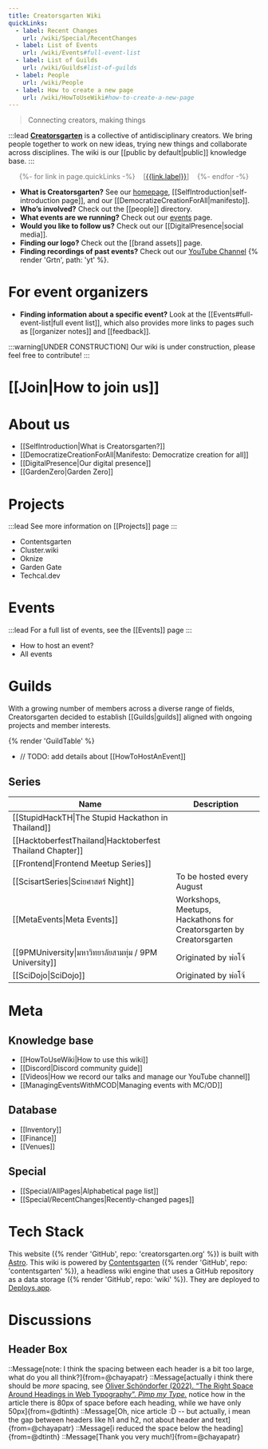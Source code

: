 ```yaml
---
title: Creatorsgarten Wiki
quickLinks:
  - label: Recent Changes
    url: /wiki/Special/RecentChanges
  - label: List of Events
    url: /wiki/Events#full-event-list
  - label: List of Guilds
    url: /wiki/Guilds#list-of-guilds
  - label: People
    url: /wiki/People
  - label: How to create a new page
    url: /wiki/HowToUseWiki#how-to-create-a-new-page
---
```


> Connecting creators, making things

<!-- wysiwyg-ignore-start -->

:::lead
**[Creatorsgarten](https://creatorsgarten.org/)** is a collective of antidisciplinary creators. We bring people together to work on new ideas, trying new things and collaborate across disciplines. The wiki is our [[public by default|public]] knowledge base.
:::

<div style="margin:1em 0; display: flex; flex-wrap: wrap; gap: 1rem; justify-content: center; color: #0008">
{%- for link in page.quickLinks -%}<span>[<a href="{{link.url}}">{{link.label}}</a>]</span>{%- endfor -%}
</div>

- **What is Creatorsgarten?** See our [homepage](/), [[SelfIntroduction|self-introduction page]], and our [[DemocratizeCreationForAll|manifesto]].
- **Who’s involved?** Check out the [[people]] directory.
- **What events are we running?** Check out our [events](/events) page.
- **Would you like to follow us?** Check out our [[DigitalPresence|social media]].
- **Finding our logo?** Check out the [[brand assets]] page.
- **Finding recordings of past events?** Check out our [YouTube Channel](https://www.youtube.com/@creatorsgarten) {% render 'Grtn', path: 'yt' %}.

# For event organizers

- **Finding information about a specific event?** Look at the [[Events#full-event-list|full event list]], which also provides more links to pages such as [[organizer notes]] and [[feedback]].

:::warning[UNDER CONSTRUCTION]
Our wiki is under construction, please feel free to contribute!
:::

<!-- wysiwyg-ignore-end -->

# [[Join|How to join us]]

# About us

- [[SelfIntroduction|What is Creatorsgarten?]]
- [[DemocratizeCreationForAll|Manifesto: Democratize creation for all]]
- [[DigitalPresence|Our digital presence]]
- [[GardenZero|Garden Zero]]

# Projects

:::lead
See more information on [[Projects]] page
:::

- Contentsgarten
- Cluster.wiki
- Oknize
- Garden Gate
- Techcal.dev

# Events

:::lead
For a full list of events, see the [[Events]] page
:::

- How to host an event?
- All events

# Guilds

With a growing number of members across a diverse range of fields, Creatorsgarten decided to establish [[Guilds|guilds]] aligned with ongoing projects and member interests.

{% render 'GuildTable' %}

- // TODO: add details about [[HowToHostAnEvent]]

## Series

<!-- wysiwyg-ignore-start -->

| Name                                                      | Description                                                         |
| --------------------------------------------------------- | ------------------------------------------------------------------- |
| [[StupidHackTH\|The Stupid Hackathon in Thailand]]        |
| [[HacktoberfestThailand\|Hacktoberfest Thailand Chapter]] |
| [[Frontend\|Frontend Meetup Series]]                      |
| [[ScisartSeries\|Sciยศาสตร์ Night]]                       | To be hosted every August                                           |
| [[MetaEvents\|Meta Events]]                               | Workshops, Meetups, Hackathons for Creatorsgarten by Creatorsgarten |
| [[9PMUniversity\|มหาวิทยาลัยสามทุ่ม / 9PM University]]    | Originated by พ่อโจ้                                                |
| [[SciDojo\|SciDojo]]                                      | Originated by พ่อโจ้                                                |

<!-- wysiwyg-ignore-end -->

# Meta

## Knowledge base

- [[HowToUseWiki|How to use this wiki]]
- [[Discord|Discord community guide]]
- [[Videos|How we record our talks and manage our YouTube channel]]
- [[ManagingEventsWithMCOD|Managing events with MC/OD]]

## Database

- [[Inventory]]
- [[Finance]]
- [[Venues]]

## Special

- [[Special/AllPages|Alphabetical page list]]
- [[Special/RecentChanges|Recently-changed pages]]

# Tech Stack

This website ({% render 'GitHub', repo: 'creatorsgarten.org' %}) is built with [Astro](https://astro.build/).
This wiki is powered by [Contentsgarten](https://contentsgarten.netlify.app/wiki/MainPage) ({% render 'GitHub', repo: 'contentsgarten' %}), a headless wiki engine that uses a GitHub repository as a data storage ({% render 'GitHub', repo: 'wiki' %}).
They are deployed to [Deploys.app](https://www.deploys.app/).

# Discussions

## Header Box

<!-- wysiwyg-ignore-start -->

::Message[note: I think the spacing between each header is a bit too large, what do you all think?]{from=@chayapatr}
::Message[actually i think there should be _more_ spacing, see [Oliver Schöndorfer (2022). “The Right Space Around Headings in Web Typography”. _Pimp my Type._](https://pimpmytype.com/hugo-md/) notice how in the article there is 80px of space before each heading, while we have only 50px]{from=@dtinth}
::Message[Oh, nice article :D -- but actually, i mean the gap between headers like h1 and h2, not about header and text]{from=@chayapatr}
::Message[i reduced the space below the heading]{from=@dtinth}
::Message[Thank you very much!]{from=@chayapatr}

<!-- wysiwyg-ignore-end -->